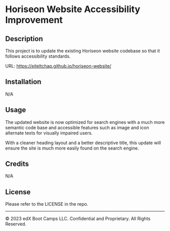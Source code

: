 # Horiseon Website Accessibility Improvement

## Description 

This project is to update the existing Horiseon website codebase so that it follows accessibility standards.

URL: https://eiteltchap.github.io/horiseon-website/

## Installation

N/A


## Usage 

The updated website is now optimized for search engines with a much more semantic code base and accessible features such as image and icon alternate texts for visually impaired users.

With a cleaner heading layout and a better descriptive title, this update will ensure the site is much more easily found on the search engine.


## Credits

N/A


## License

Please refer to the LICENSE in the repo.


---
© 2023 edX Boot Camps LLC. Confidential and Proprietary. All Rights Reserved.
